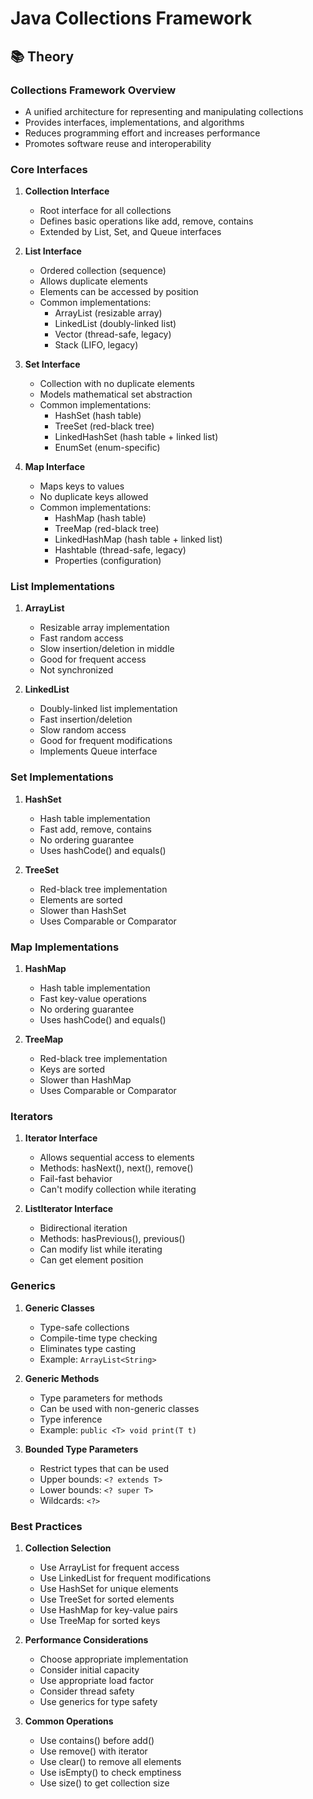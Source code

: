 # Java Collections Framework

## 📚 Theory

### Collections Framework Overview
- A unified architecture for representing and manipulating collections
- Provides interfaces, implementations, and algorithms
- Reduces programming effort and increases performance
- Promotes software reuse and interoperability

### Core Interfaces
1. **Collection Interface**
   - Root interface for all collections
   - Defines basic operations like add, remove, contains
   - Extended by List, Set, and Queue interfaces

2. **List Interface**
   - Ordered collection (sequence)
   - Allows duplicate elements
   - Elements can be accessed by position
   - Common implementations:
     - ArrayList (resizable array)
     - LinkedList (doubly-linked list)
     - Vector (thread-safe, legacy)
     - Stack (LIFO, legacy)

3. **Set Interface**
   - Collection with no duplicate elements
   - Models mathematical set abstraction
   - Common implementations:
     - HashSet (hash table)
     - TreeSet (red-black tree)
     - LinkedHashSet (hash table + linked list)
     - EnumSet (enum-specific)

4. **Map Interface**
   - Maps keys to values
   - No duplicate keys allowed
   - Common implementations:
     - HashMap (hash table)
     - TreeMap (red-black tree)
     - LinkedHashMap (hash table + linked list)
     - Hashtable (thread-safe, legacy)
     - Properties (configuration)

### List Implementations
1. **ArrayList**
   - Resizable array implementation
   - Fast random access
   - Slow insertion/deletion in middle
   - Good for frequent access
   - Not synchronized

2. **LinkedList**
   - Doubly-linked list implementation
   - Fast insertion/deletion
   - Slow random access
   - Good for frequent modifications
   - Implements Queue interface

### Set Implementations
1. **HashSet**
   - Hash table implementation
   - Fast add, remove, contains
   - No ordering guarantee
   - Uses hashCode() and equals()

2. **TreeSet**
   - Red-black tree implementation
   - Elements are sorted
   - Slower than HashSet
   - Uses Comparable or Comparator

### Map Implementations
1. **HashMap**
   - Hash table implementation
   - Fast key-value operations
   - No ordering guarantee
   - Uses hashCode() and equals()

2. **TreeMap**
   - Red-black tree implementation
   - Keys are sorted
   - Slower than HashMap
   - Uses Comparable or Comparator

### Iterators
1. **Iterator Interface**
   - Allows sequential access to elements
   - Methods: hasNext(), next(), remove()
   - Fail-fast behavior
   - Can't modify collection while iterating

2. **ListIterator Interface**
   - Bidirectional iteration
   - Methods: hasPrevious(), previous()
   - Can modify list while iterating
   - Can get element position

### Generics
1. **Generic Classes**
   - Type-safe collections
   - Compile-time type checking
   - Eliminates type casting
   - Example: `ArrayList<String>`

2. **Generic Methods**
   - Type parameters for methods
   - Can be used with non-generic classes
   - Type inference
   - Example: `public <T> void print(T t)`

3. **Bounded Type Parameters**
   - Restrict types that can be used
   - Upper bounds: `<? extends T>`
   - Lower bounds: `<? super T>`
   - Wildcards: `<?>`

### Best Practices
1. **Collection Selection**
   - Use ArrayList for frequent access
   - Use LinkedList for frequent modifications
   - Use HashSet for unique elements
   - Use TreeSet for sorted elements
   - Use HashMap for key-value pairs
   - Use TreeMap for sorted keys

2. **Performance Considerations**
   - Choose appropriate implementation
   - Consider initial capacity
   - Use appropriate load factor
   - Consider thread safety
   - Use generics for type safety

3. **Common Operations**
   - Use contains() before add()
   - Use remove() with iterator
   - Use clear() to remove all elements
   - Use isEmpty() to check emptiness
   - Use size() to get collection size
